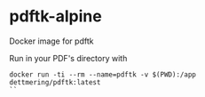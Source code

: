 # pdftk-alpine
Docker image for pdftk

Run in your PDF's directory with

```
docker run -ti --rm --name=pdftk -v $(PWD):/app dettmering/pdftk:latest
``
